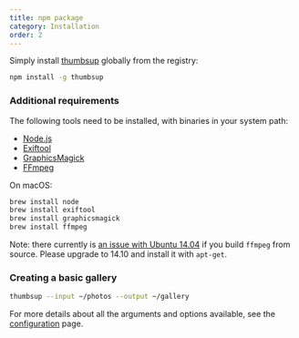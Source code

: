 ```yaml
---
title: npm package
category: Installation
order: 2
---
```


Simply install [thumbsup](https://www.npmjs.com/package/thumbsup) globally from the registry:

```bash
npm install -g thumbsup
```

### Additional requirements

The following tools need to be installed, with binaries in your system path:

- [Node.js](http://nodejs.org/)
- [Exiftool](http://www.sno.phy.queensu.ca/~phil/exiftool/)
- [GraphicsMagick](http://www.graphicsmagick.org/)
- [FFmpeg](http://www.ffmpeg.org/)

On macOS:

```bash
brew install node
brew install exiftool
brew install graphicsmagick
brew install ffmpeg
```

<div class="warning">
  Note: there currently is <a href="https://github.com/thumbsup/thumbsup/issues/27">an issue with Ubuntu 14.04</a>
  if you build <code>ffmpeg</code> from source. Please upgrade to 14.10 and install it with <code>apt-get</code>.
</div>

### Creating a basic gallery

```bash
thumbsup --input ~/photos --output ~/gallery
```

For more details about all the arguments and options available, see the [configuration](../../3-configuration/usage) page.
